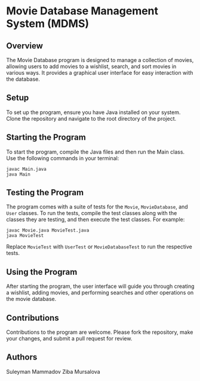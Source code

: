# Movie Database Management System (MDMS)

## Overview
The Movie Database program is designed to manage a collection of movies, allowing users to add movies to a wishlist, search, and sort movies in various ways. It provides a graphical user interface for easy interaction with the database.

## Setup
To set up the program, ensure you have Java installed on your system. Clone the repository and navigate to the root directory of the project.

## Starting the Program
To start the program, compile the Java files and then run the Main class. Use the following commands in your terminal:
```
javac Main.java
java Main
```

## Testing the Program
The program comes with a suite of tests for the `Movie`, `MovieDatabase`, and `User` classes. To run the tests, compile the test classes along with the classes they are testing, and then execute the test classes. For example:
```
javac Movie.java MovieTest.java
java MovieTest
```

Replace `MovieTest` with `UserTest` or `MovieDatabaseTest` to run the respective tests.

## Using the Program
After starting the program, the user interface will guide you through creating a wishlist, adding movies, and performing searches and other operations on the movie database.

## Contributions
Contributions to the program are welcome. Please fork the repository, make your changes, and submit a pull request for review.


## Authors
Suleyman Mammadov
Ziba Mursalova

